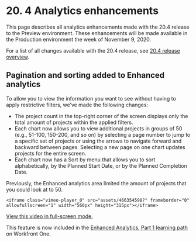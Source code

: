 

# 20. 4 Analytics enhancements

This page describes all analytics enhancements made with the 20.4 release to the Preview environment. These enhancements will be made available in the Production environment the week of November 9, 2020.

For a list of all changes available with the 20.4 release, see [20.4 release overview](../../../product-announcements/product-releases/20.4-release-activity/20-4-release-overview.md).

## Pagination and sorting added to Enhanced analytics

To allow you to view the information you want to see without having to apply restrictive filters, we’ve made the following changes:

* The project count in the top-right corner of the screen displays only the total amount of projects within the applied filters.
* Each chart now allows you to view additional projects in groups of 50 (e.g., 51-100, 150-200, and so on) by selecting a page number to jump to a specific set of projects or using the arrows to navigate forward and backward between pages. Selecting a new page on one chart updates projects for the entire screen.
* Each chart now has a Sort by menu that allows you to sort alphabetically, by the Planned Start Date, or by the Planned Completion Date.

Previously, the Enhanced analytics area limited the amount of projects that you could look at to 50.

```<iframe class="vimeo-player_0" src="assets/466354598?" frameborder="0" allowfullscreen="1" width="560px" height="315px"></iframe>```

[View this video in full-screen mode.](https://vimeo.com/466354598/60776d7280)

This feature is now included in the [Enhanced Analytics, Part 1 learning path](https://one.workfront.com/s/learningpath2/enhanced-analytics-part-1-overview-20Y0z000000bmgOEAQ) on Workfront One.
